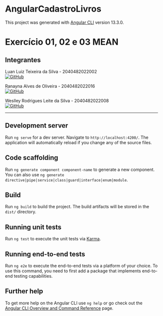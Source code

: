 # AngularCadastroLivros

This project was generated with [Angular CLI](https://github.com/angular/angular-cli) version 13.3.0.

<head>
    <link rel="stylesheet" href="https://cdn.jsdelivr.net/npm/bootstrap-icons@1.8.1/font/bootstrap-icons.css">
</head>

# Exercício 01, 02 e 03 MEAN

## Integrantes

Luan Luiz Teixeira da Silva - 2040482022002</br>
[![GitHub](https://img.shields.io/badge/-GitHub-181717?style=flat-square&logo=github)](https://github.com/luanLTS)

Ranayna Alves de Oliveira - 2040482022016</br>
[![GitHub](https://img.shields.io/badge/-GitHub-181717?style=flat-square&logo=github)](https://github.com/Ranayna)

Weslley Rodrigues Leite da Silva - 2040482022008</br>
[![GitHub](https://img.shields.io/badge/-GitHub-181717?style=flat-square&logo=github)](https://github.com/weslleyrods)

<hr>

## Development server

Run `ng serve` for a dev server. Navigate to `http://localhost:4200/`. The application will automatically reload if you change any of the source files.

## Code scaffolding

Run `ng generate component component-name` to generate a new component. You can also use `ng generate directive|pipe|service|class|guard|interface|enum|module`.

## Build

Run `ng build` to build the project. The build artifacts will be stored in the `dist/` directory.

## Running unit tests

Run `ng test` to execute the unit tests via [Karma](https://karma-runner.github.io).

## Running end-to-end tests

Run `ng e2e` to execute the end-to-end tests via a platform of your choice. To use this command, you need to first add a package that implements end-to-end testing capabilities.

## Further help

To get more help on the Angular CLI use `ng help` or go check out the [Angular CLI Overview and Command Reference](https://angular.io/cli) page.
